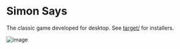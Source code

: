 # **Simon Says**
The classic game developed for desktop. See [target/](https://github.com/albert-perlman/Simon/tree/master/target) for installers.

![image](https://user-images.githubusercontent.com/53355129/99126747-6308a880-25cc-11eb-9de9-9d4cecea2132.png)
